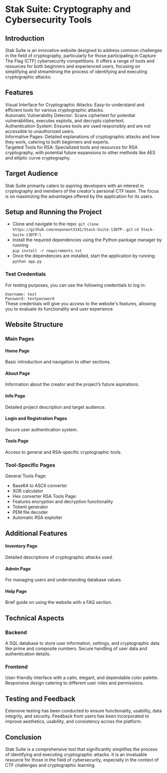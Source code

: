
# Stak Suite: Cryptography and Cybersecurity Tools


## Introduction

Stak Suite is an innovative website designed to address common challenges in the field of cryptography, particularly for those participating in Capture The Flag (CTF) cybersecurity competitions. It offers a range of tools and resources for both beginners and experienced users, focusing on simplifying and streamlining the process of identifying and executing cryptographic attacks.


## Features
Visual Interface for Cryptographic Attacks: Easy-to-understand and efficient tools for various cryptographic attacks. \
Automatic Vulnerability Detector: Scans ciphertext for potential vulnerabilities, executes exploits, and decrypts ciphertext.\
Authentication System: Ensures tools are used responsibly and are not accessible to unauthorized users.\
Informative Pages: Detailed explanations of cryptographic attacks and how they work, catering to both beginners and experts.\
Targeted Tools for RSA: Specialized tools and resources for RSA cryptography, with potential future expansions to other methods like AES and elliptic curve cryptography.

## Target Audience
Stak Suite primarily caters to aspiring developers with an interest in cryptography and members of the creator's personal CTF team. The focus is on maximizing the advantages offered by the application for its users.
## Setup and Running the Project
* Clone and navigate to the repo:
    `git clone https://github.com/exponent3141/Stack-Suite-13DTP-.git`
    `cd Stack-Suite-13DTP-`\
* Install the required dependencies using the Python package manager by running\
    `pip install -r requirements.txt`
* Once the dependencies are installed, start the application by running:\
    `python app.py`

### Test Credentials
For testing purposes, you can use the following credentials to log in:

`Username: test`\
`Password: testpassword`\
These credentials will give you access to the website's features, allowing you to evaluate its functionality and user experience.

## Website Structure
### Main Pages
#### Home Page
Basic introduction and navigation to other sections.
#### About Page
Information about the creator and the project’s future aspirations.
#### Info Page
Detailed project description and target audience.
#### Login and Registration Pages
Secure user authentication system.
#### Tools Page
Access to general and RSA-specific cryptographic tools.
### Tool-Specific Pages
General Tools Page: 
* Base64 to ASCII converter
* XOR calculator
* Hex converter
RSA Tools Page: 
* Features encryption and decryption functionality
* Totient generator
* PEM file decoder
* Automatic RSA exploiter
## Additional Features
#### Inventory Page
Detailed descriptions of cryptographic attacks used.
#### Admin Page
For managing users and understanding database values.
#### Help Page
Brief guide on using the website with a FAQ section.

## Technical Aspects
### Backend
A SQL database to store user information, settings, and cryptographic data like prime and composite numbers.
Secure handling of user data and authentication details.
### Frontend
User-friendly interface with a calm, elegant, and dependable color palette.
Responsive design catering to different user roles and permissions.

## Testing and Feedback
Extensive testing has been conducted to ensure functionality, usability, data integrity, and security. Feedback from users has been incorporated to improve aesthetics, usability, and consistency across the platform.

## Conclusion
Stak Suite is a comprehensive tool that significantly simplifies the process of identifying and executing cryptographic attacks. It is an invaluable resource for those in the field of cybersecurity, especially in the context of CTF challenges and cryptographic learning.
